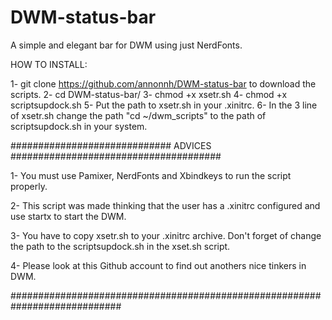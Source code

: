 # DWM-status-bar
A simple and elegant bar for DWM using just NerdFonts.

HOW TO INSTALL:

1- git clone https://github.com/annonnh/DWM-status-bar to download the scripts.
2- cd DWM-status-bar/
3- chmod +x xsetr.sh
4- chmod +x scriptsupdock.sh
5- Put the path to xsetr.sh in your .xinitrc.
6- In the 3 line of xsetr.sh change the path "cd ~/dwm_scripts" to the path of scriptsupdock.sh in your system.

############################# ADVICES ######################################

1- You must use Pamixer, NerdFonts and Xbindkeys to run the script properly.

2- This script was made thinking that the user has a .xinitrc configured and use startx to start the DWM.

3- You have to copy xsetr.sh to your .xinitrc archive. Don't forget of change the path to the scriptsupdock.sh in the xset.sh script.

4- Please look at this Github account to find out anothers nice tinkers in DWM.

############################################################################
